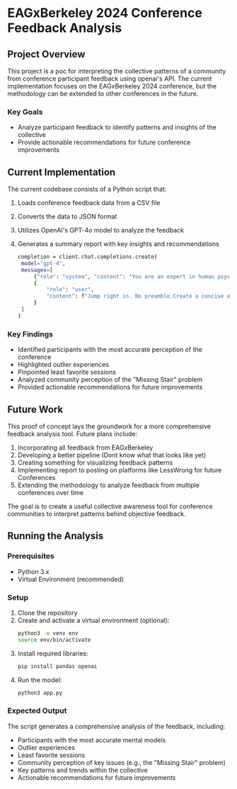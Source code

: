 # EAGxBerkeley 2024 Conference Feedback Analysis

## Project Overview

This project is a poc for interpreting the collective patterns of a community from conference participant feedback using openai's API. The current implementation focuses on the EAGxBerkeley 2024 conference, but the methodology can be extended to other conferences in the future.

### Key Goals
- Analyze participant feedback to identify patterns and insights of the collective 
- Provide actionable recommendations for future conference improvements

## Current Implementation

The current codebase consists of a Python script that:
1. Loads conference feedback data from a CSV file
2. Converts the data to JSON format
3. Utilizes OpenAI's GPT-4o model to analyze the feedback
4. Generates a summary report with key insights and recommendations

   ```bash
   completion = client.chat.completions.create(
    model="gpt-4",
    messages=[
        {"role": "system", "content": "You are an expert in human psychology and collective psychology..."},
        {
            "role": "user",
            "content": f"Jump right in. No preamble.Create a concise and actionable post of the EAGxBerkeley 2024 conference feedback, attached here: {csv_data}. Which participants had the most accurate mental model of other attendees? Who had the most outlier experiences? Which session was ranked as the least favorite? What are the key patterns worth noting? What is the public perception of the missing stair problem? Answer all the above simply and actionably that would provide for good blog post seed content for the rationality community."
        }
    ]
   )   
   ```

### Key Findings

- Identified participants with the most accurate perception of the conference
- Highlighted outlier experiences
- Pinpointed least favorite sessions
- Analyzed community perception of the "Missing Stair" problem
- Provided actionable recommendations for future improvements

## Future Work

This proof of concept lays the groundwork for a more comprehensive feedback analysis tool. Future plans include:

1. Incorporating all feedback from EAGxBerkeley
2. Developing a better pipeline (Dont know what that looks like yet)
3. Creating something for visualizing feedback patterns
4. Implementing report to posting on platforms like LessWrong for future Conferences
5. Extending the methodology to analyze feedback from multiple conferences over time

The goal is to create a useful collective awareness tool for conference communities to interpret patterns behind objective feedback.

## Running the Analysis

### Prerequisites
- Python 3.x
- Virtual Environment (recommended)

### Setup
1. Clone the repository
2. Create and activate a virtual environment (optional):
   ```bash
   python3 -m venv env
   source env/bin/activate
   ```
3. Install required libraries:
   ```bash
   pip install pandas openai
   ```
4. Run the model:
   ```bash
   python3 app.py
   ```
### Expected Output
The script generates a comprehensive analysis of the feedback, including:
- Participants with the most accurate mental models
- Outlier experiences
- Least favorite sessions
- Community perception of key issues (e.g., the "Missing Stair" problem)
- Key patterns and trends within the collective
- Actionable recommendations for future improvements
